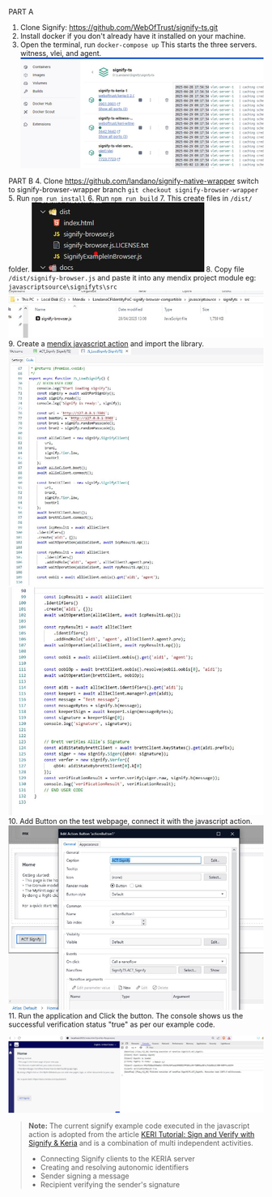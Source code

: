PART A
1. Clone Signify: https://github.com/WebOfTrust/signify-ts.git
2. Install docker if you don't already have it installed on your machine.
3. Open the terminal, run `docker-compose up` This starts the three servers. witness, vlei, and agent.
![docker](./docs/Signify%20DockerImages.JPG)

PART B
4. Clone https://github.com/landano/signify-native-wrapper switch to signify-browser-wrapper branch `git checkout signify-browser-wrapper`
5. Run `npm run install`
6. Run `npm run build`
7. This create files in `/dist/` folder. 
![dist](./docs/dist%20folder%20contents.JPG)
8. Copy file `/dist/signify-browser.js` and paste it into any mendix project module eg: `javascriptsource\signifyts\src`
![Logo](./docs/Mendix%20Signify%20folder.JPG)
9. Create a [mendix javascript action]() and import the library.
![Logo](./docs/Javascript%20example%20in%20mendix2.JPG)
![Logo](./docs/Javascript%20example%20in%20mendix3.JPG)
10. Add Button on the test webpage, connect it with the javascript action.
![button](./docs/Mendix%20Button%20Signify%20Javaaction.JPG)
11. Run the application and Click the button. The console shows us the successful verification status "true" as per our example code. 

![browsertest](./docs/Mendix%20Signify%20Test%20in%20Browser.JPG)

> **Note:**
> The current signify example code executed in the javascript action is adopted from the article [KERI Tutorial: Sign and Verify with Signify & Keria](https://medium.com/finema/keri-tutorial-sign-and-verify-with-signify-keria-833dabfd356b) and is a combination of multi independent activities.
> - Connecting Signify clients to the KERIA server
> - Creating and resolving autonomic identifiers
> - Sender signing a message
> - Recipient verifying the sender's signature


